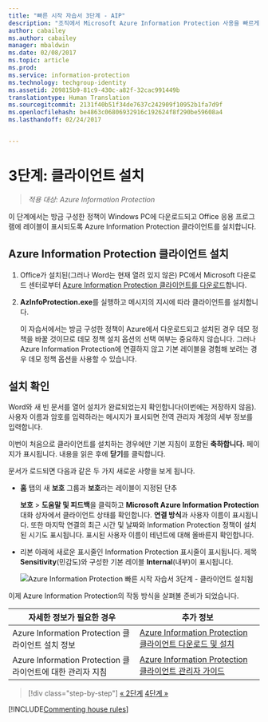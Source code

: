 ```yaml
---
title: "빠른 시작 자습서 3단계 - AIP"
description: "조직에서 Microsoft Azure Information Protection 사용을 빠르게 시작하는 방법을 확인할 수 있는 20분 정도의 소개 자습서 3단계입니다."
author: cabailey
ms.author: cabailey
manager: mbaldwin
ms.date: 02/08/2017
ms.topic: article
ms.prod: 
ms.service: information-protection
ms.technology: techgroup-identity
ms.assetid: 209815b9-81c9-430c-a82f-32cac991449b
translationtype: Human Translation
ms.sourcegitcommit: 2131f40b51f34de7637c242909f10952b1fa7d9f
ms.openlocfilehash: be4863c06806932916c192624f8f290be59608a4
ms.lasthandoff: 02/24/2017


---
```


# <a name="step-3-install-the-client"></a>3단계: 클라이언트 설치

>*적용 대상: Azure Information Protection*

이 단계에서는 방금 구성한 정책이 Windows PC에 다운로드되고 Office 응용 프로그램에 레이블이 표시되도록 Azure Information Protection 클라이언트를 설치합니다.


## <a name="install-the-azure-information-protection-client"></a>Azure Information Protection 클라이언트 설치

1. Office가 설치된(그러나 Word는 현재 열려 있지 않은) PC에서 Microsoft 다운로드 센터로부터 [Azure Information Protection 클라이언트를 다운로드](https://www.microsoft.com/en-us/download/details.aspx?id=53018)합니다. 

2. **AzInfoProtection.exe**를 실행하고 메시지의 지시에 따라 클라이언트를 설치합니다.

    이 자습서에서는 방금 구성한 정책이 Azure에서 다운로드되고 설치된 경우 데모 정책을 바꿀 것이므로 데모 정책 설치 옵션의 선택 여부는 중요하지 않습니다. 그러나 Azure Information Protection에 연결하지 않고 기본 레이블을 경험해 보려는 경우 데모 정책 옵션을 사용할 수 있습니다. 

## <a name="verify-the-installations"></a>설치 확인

Word와 새 빈 문서를 열어 설치가 완료되었는지 확인합니다(이번에는 저장하지 않음). 사용자 이름과 암호를 입력하라는 메시지가 표시되면 전역 관리자 계정의 세부 정보를 입력합니다. 

이번이 처음으로 클라이언트를 설치하는 경우에만 기본 지침이 포함된 **축하합니다.** 페이지가 표시됩니다. 내용을 읽은 후에 **닫기**를 클릭합니다.

문서가 로드되면 다음과 같은 두 가지 새로운 사항을 보게 됩니다.

- **홈** 탭의 새 **보호** 그룹과 **보호**라는 레이블이 지정된 단추

    **보호** > **도움말 및 피드백**을 클릭하고 **Microsoft Azure Information Protection** 대화 상자에서 클라이언트 상태를 확인합니다. **연결 방식**과 사용자 이름이 표시됩니다. 또한 마지막 연결의 최근 시간 및 날짜와 Information Protection 정책이 설치된 시기도 표시됩니다. 표시된 사용자 이름이 테넌트에 대해 올바른지 확인합니다.

- 리본 아래에 새로운 표시줄인 Information Protection 표시줄이 표시됩니다. 제목 **Sensitivity**(민감도)와 구성한 기본 레이블 **Internal**(내부)이 표시됩니다. 
    
    ![Azure Information Protection 빠른 시작 자습서 3단계 - 클라이언트 설치됨](../media/word2013-callouts2.png)

이제 Azure Information Protection의 작동 방식을 살펴볼 준비가 되었습니다.

|자세한 정보가 필요한 경우|추가 정보|
|--------------------------------|--------------------------|
|Azure Information Protection 클라이언트 설치 정보|[Azure Information Protection 클라이언트 다운로드 및 설치](../rms-client/install-client-app.md)|
|Azure Information Protection 클라이언트에 대한 관리자 지침|[Azure Information Protection 클라이언트 관리자 가이드](../rms-client/client-admin-guide.md)|


>[!div class="step-by-step"]
[&#171; 2단계](infoprotect-tutorial-step2.md)
[4단계 &#187;](infoprotect-tutorial-step4.md)

[!INCLUDE[Commenting house rules](../includes/houserules.md)]
